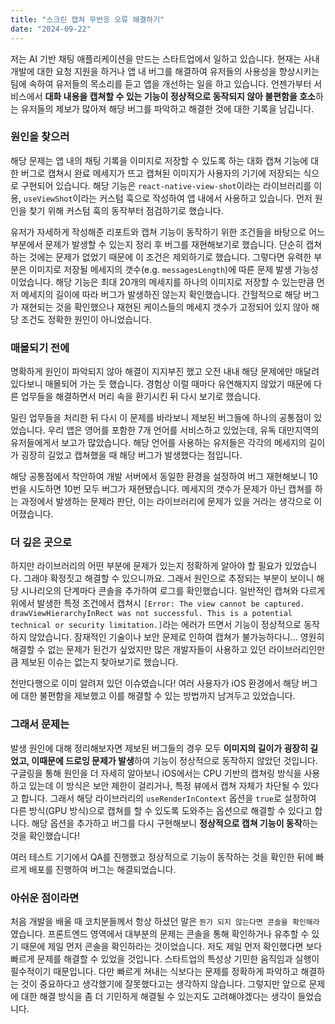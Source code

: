 ```yaml
---
title: "스크린 캡쳐 무반응 오류 해결하기"
date: "2024-09-22"
---
```


저는 AI 기반 채팅 애플리케이션을 만드는 스타트업에서 일하고 있습니다. 현재는 사내 개발에 대한 요청 지원을 하거나 앱 내 버그를 해결하여 유저들의 사용성을 향상시키는 팀에 속하여 유저들의 목소리를 듣고 앱을 개선하는 일을 하고 있습니다. 언젠가부터 서비스에서 **대화 내용을 캡쳐할 수 있는 기능이 정상적으로 동작되지 않아 불편함을 호소**하는 유저들의 제보가 많아져 해당 버그를 파악하고 해결한 것에 대한 기록을 남깁니다.

### 원인을 찾으러
해당 문제는 앱 내의 채팅 기록을 이미지로 저장할 수 있도록 하는 대화 캡쳐 기능에 대한 버그로 캡쳐시 완료 메세지가 뜨고 캡쳐된 이미지가 사용자의 기기에 저장되는 식으로 구현되어 있습니다. 해당 기능은 `react-native-view-shot`이라는 라이브러리를 이용, `useViewShot`이라는 커스텀 훅으로 작성하여 앱 내에서 사용하고 있습니다. 먼저 원인을 찾기 위해 커스텀 훅의 동작부터 점검하기로 했습니다. 

유저가 자세하게 작성해준 리포트와 캡쳐 기능이 동작하기 위한 조건들을 바탕으로 어느 부분에서 문제가 발생할 수 있는지 정리 후 버그를 재현해보기로 했습니다. 단순히 캡쳐하는 것에는 문제가 없었기 때문에 이 조건은 제외하기로 했습니다. 그렇다면 유력한 부분은 이미지로 저장될 메세지의 갯수(e.g. `messagesLength`)에 따른 문제 발생 가능성이었습니다. 해당 기능은 최대 20개의 메세지를 하나의 이미지로 저장할 수 있는만큼 먼저 메세지의 길이에 따라 버그가 발생하진 않는지 확인했습니다. 간헐적으로 해당 버그가 재현되는 것을 확인했으나 재현된 케이스들의 메세지 갯수가 고정되어 있지 않아 해당 조건도 정확한 원인이 아니었습니다.

### 매몰되기 전에
명확하게 원인이 파악되지 않아 해결이 지지부진 했고 오전 내내 해당 문제에만 매달려 있다보니 매몰되어 가는 듯 했습니다. 경험상 이럴 때마다 유연해지지 않았기 때문에 다른 업무들을 해결하면서 머리 속을 환기시킨 뒤 다시 보기로 했습니다. 

밀린 업무들을 처리한 뒤 다시 이 문제를 바라보니 제보된 버그들에 하나의 공통점이 있었습니다. 우리 앱은 영어를 포함한 7개 언어를 서비스하고 있었는데, 유독 대만지역의 유저들에게서 보고가 많았습니다. 해당 언어를 사용하는 유저들은 각각의 메세지의 길이가 굉장히 길었고 캡쳐했을 때 해당 버그가 발생했다는 점입니다.

해당 공통점에서 착안하여 개발 서버에서 동일한 환경을 설정하여 버그 재현해보니 10번을 시도하면 10번 모두 버그가 재현됐습니다. 메세지의 갯수가 문제가 아닌 캡쳐를 하는 과정에서 발생하는 문제라 판단, 이는 라이브러리에 문제가 있을 거라는 생각으로 이어졌습니다.

### 더 깊은 곳으로
하지만 라이브러리의 어떤 부분에 문제가 있는지 정확하게 알아야 할 필요가 있었습니다. 그래야 확정짓고 해결할 수 있으니까요. 그래서 원인으로 추정되는 부분이 보이니 해당 시나리오의 단계마다 콘솔을 추가하여 로그를 확인했습니다. 일반적인 캡쳐와 다르게 위에서 발생한 특정 조건에서 캡쳐시 `[Error: The view cannot be captured. drawViewHierarchyInRect was not successful. This is a potential technical or security limitation.]`라는 에러가 뜨면서 기능이 정상적으로 동작하지 않았습니다. 잠재적인 기술이나 보안 문제로 인하여 캡쳐가 불가능하다니... 영원히 해결할 수 없는 문제가 된건가 싶었지만 많은 개발자들이 사용하고 있던 라이브러리인만큼 제보된 이슈는 없는지 찾아보기로 했습니다.

천만다행으로 이미 알려져 있던 이슈였습니다! 여러 사용자가 iOS 환경에서 해당 버그에 대한 불편함을 제보했고 이를 해결할 수 있는 방법까지 남겨두고 있었습니다.

### 그래서 문제는
발생 원인에 대해 정리해보자면 제보된 버그들의 경우 모두 **이미지의 길이가 굉장히 길었고, 이때문에 드로잉 문제가 발생**하여 기능이 정상적으로 동작하지 않았던 것입니다. 구글링을 통해 원인을 더 자세히 알아보니 iOS에서는 CPU 기반의 캡쳐링 방식을 사용하고 있는데 이 방식은 보안 제한이 걸리거나, 특정 뷰에서 캡쳐 자체가 차단될 수 있다고 합니다. 그래서 해당 라이브러리의 `useRenderInContext` 옵션을 `true`로 설정하여 다른 방식(GPU 방식)으로 캡쳐를 할 수 있도록 도와주는 옵션으로 해결할 수 있다고 합니다. 해당 옵션을 추가하고 버그를 다시 구현해보니 **정상적으로 캡쳐 기능이 동작**하는 것을 확인했습니다!

여러 테스트 기기에서 QA를 진행했고 정상적으로 기능이 동작하는 것을 확인한 뒤에 빠르게 배포를 진행하여 버그는 해결되었습니다.

### 아쉬운 점이라면
처음 개발을 배울 때 코치분들께서 항상 하셨던 말은 `뭔가 되지 않는다면 콘솔을 확인해라`였습니다. 프론트엔드 영역에서 대부분의 문제는 콘솔을 통해 확인하거나 유추할 수 있기 때문에 제일 먼저 콘솔을 확인하라는 것이었습니다. 저도 제일 먼저 확인했다면 보다 빠르게 문제를 해결할 수 있었을 것입니다. 스타트업의 특성상 기민한 움직임과 실행이 필수적이기 때문입니다. 다만 빠르게 쳐내는 식보다는 문제를 정확하게 파악하고 해결하는 것이 중요하다고 생각했기에 잘못했다고는 생각하지 않습니다. 그렇지만 앞으로 문제에 대한 해결 방식을 좀 더 기민하게 해결될 수 있는지도 고려해야겠다는 생각이 들었습니다.